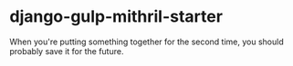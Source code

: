 # django-gulp-mithril-starter
When you're putting something together for the second time, you should probably save it for the future.
